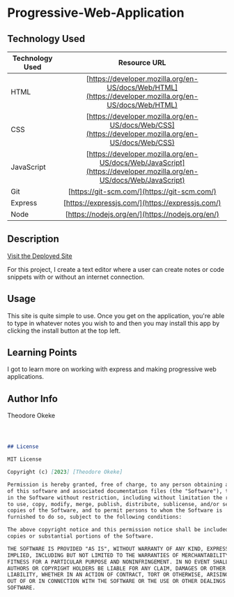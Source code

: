 # Progressive-Web-Application

## Technology Used 

| Technology Used         | Resource URL           | 
| ------------- |:-------------:| 
| HTML    | [https://developer.mozilla.org/en-US/docs/Web/HTML](https://developer.mozilla.org/en-US/docs/Web/HTML) 
| CSS     | [https://developer.mozilla.org/en-US/docs/Web/CSS](https://developer.mozilla.org/en-US/docs/Web/CSS)
| JavaScript | [https://developer.mozilla.org/en-US/docs/Web/JavaScript](https://developer.mozilla.org/en-US/docs/Web/JavaScript)
| Git | [https://git-scm.com/](https://git-scm.com/) 
| Express | [https://expressjs.com/](https://expressjs.com/)
| Node | [https://nodejs.org/en/](https://nodejs.org/en/)
## Description 

[Visit the Deployed Site]()

For this project, I create a text editor where a user can create notes or code snippets with or without an internet connection.


## Usage 
This site is quite simple to use. Once you get on the application, you're able to type in whatever notes you wish to and then you may install this app by clicking the install button at the top left.


## Learning Points 
I got to learn more on working with express and making progressive web applications.

## Author Info
Theodore Okeke

```md



## License

MIT License

Copyright (c) [2023] [Theodore Okeke]

Permission is hereby granted, free of charge, to any person obtaining a copy
of this software and associated documentation files (the "Software"), to deal
in the Software without restriction, including without limitation the rights
to use, copy, modify, merge, publish, distribute, sublicense, and/or sell
copies of the Software, and to permit persons to whom the Software is
furnished to do so, subject to the following conditions:

The above copyright notice and this permission notice shall be included in all
copies or substantial portions of the Software.

THE SOFTWARE IS PROVIDED "AS IS", WITHOUT WARRANTY OF ANY KIND, EXPRESS OR
IMPLIED, INCLUDING BUT NOT LIMITED TO THE WARRANTIES OF MERCHANTABILITY,
FITNESS FOR A PARTICULAR PURPOSE AND NONINFRINGEMENT. IN NO EVENT SHALL THE
AUTHORS OR COPYRIGHT HOLDERS BE LIABLE FOR ANY CLAIM, DAMAGES OR OTHER
LIABILITY, WHETHER IN AN ACTION OF CONTRACT, TORT OR OTHERWISE, ARISING FROM,
OUT OF OR IN CONNECTION WITH THE SOFTWARE OR THE USE OR OTHER DEALINGS IN THE
SOFTWARE.